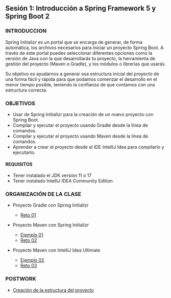 
## Sesión 1: Introducción a Spring Framework 5 y Spring Boot 2

### INTRODUCCION

Spring Initializr es un portal que se encarga de generar, de forma automática, los archivos necesarios para iniciar un proyecto Spring Boot. A través de este portal puedes seleccionar diferentes opciones como la versión de Java con la que desarrollarás tu proyecto, la herramienta de gestión del proyecto (Maven o Gradle), y los módulos o librerias que usarás.

Su objetivo es ayudarnos a generar esa estructura inicial del proyecto de una forma fácil y rápida para que podamos comenzar el desarrollo en el menor tiempo posible, teniendo la confianza de que contamos con una estructura correcta.


### OBJETIVOS
- Usar de Spring Initializr para la creación de un nuevo proyecto con Spring Boot.
- Compilar y ejecutar el proyecto usando Gradle desde la línea de comandos.
- Compilar y ejecutar el proyecto usando Maven desde la línea de comandos.
- Aprender a crear el proyecto desde el IDE IntelliJ Idea para compilarlo y ejecutarlo.

#### REQUISITOS

- Tener instalado el JDK versión 11 o 17
- Tener instalado IntelliJ IDEA Community Edition


### ORGANIZACIÓN DE LA CLASE

- Proyecto Gradle con Spring Initializr
    - [Reto 01](Reto-01)
 
- Proyecto Maven con Spring Initializr
    - [Ejemplo 01](Ejemplo-01)
    - [Reto 02](Reto-02)

- Proyecto Maven con IntelliJ Idea Ultimate
    - [Ejemplo 02](Ejemplo-02)
    - [Reto 03](Reto-03)
	
### POSTWORK
- [Creación de la estructura del proyecto](Postwork)
